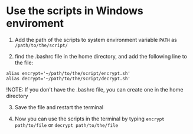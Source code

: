 # Use the scripts in Windows enviroment

1. Add the path of the scripts to system environment variable `PATH` as `/path/to/the/script/`

2. find the .bashrc file in the home directory, and add the following line to the file:

```
alias encrypt='~/path/to/the/script/encrypt.sh'
alias decrypt='~/path/to/the/script/decrypt.sh'
```

!NOTE: If you don't have the .bashrc file, you can create one in the home directory

3. Save the file and restart the terminal

4. Now you can use the scripts in the terminal by typing `encrypt path/to/file` or `decrypt path/to/the/file`
